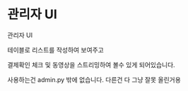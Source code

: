 <h1>관리자 UI </h1>

관리자 UI

테이블로 리스트를 작성하여 보여주고 

결제확인 체크 및 동영상을 스트리밍하여 볼수 있게 되어있습니다.

사용하는건 admin.py 밖에 없습니다.
다른건 다 그냥 잘못 올린거용
